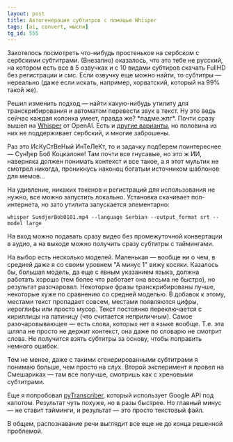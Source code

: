 ```yaml
---
layout: post
title: Автогенерация субтитров с помощью Whisper
tags: [ai, convert, мысли]
tg_id: 555
---
```

Захотелось посмотреть что-нибудь простенькое на сербском с сербскими субтитрами. (Внезапно) оказалось, что это тебе не русский, на котором есть все в 5 озвучках и с 10 видами субтиров скачать FullHD без регистрации и смс. Если озвучку еще можно найти, то субтитры — нереально (даже если искать, например, хорватский, который на 99% такой же).

Решил изменить подход — найти какую-нибудь утилиту для транскрибирования и автоматом перевести звук в текст. Ну это ведь сейчас каждая колонка умеет, правда же? \*падме.жпг\*. Почти сразу вышел на [Whisper](https://github.com/openai/whisper) от OpenAI. Есть и [другие варианты](https://askubuntu.com/questions/24059/automatically-generate-subtitles-close-caption-from-a-video-using-speech-to-text), но половина из них не поддерживает сербский, и многие заброшены.  

Раз это ИсКуСтВеНый ИнТеЛеКт, то и задачку подберем поинтереснее — Сунђер Боб Коцкалоне! Там почти все гнусавые, но это ж ИИ, наверняка должен понимать контекст и все такое, а я этот мультик не смотрел никогда, проникнусь наконец богатым источником шаблонов для мемов...

На удивление, никаких токенов и регистраций для использования не нужно, все можно запустить локально. Установка скачивает пол-интернета, но зато утилита запускается элементарно:
```
whisper SundjerBob0101.mp4 --language Serbian --output_format srt --model large
```
На вход можно подавать сразу видео без промежуточной конвертации в аудио, а на выходе можно получить сразу субтитры с таймингами. 

На выбор есть несколько моделей. Маленькая — вообще ни о чем, в средней даже я со своим уровнем "А минус 1" вижу косяки. Казалось бы, большая модель, да еще с явным указанием языка, должна работать хорошо (тем более что работает она весьма не быстро), но результат разочаровал. Некоторые фразы транскрибированы лучше, некоторые хуже по сравнению со средней моделью. В добавок к этому, местами текст пропадает совсем, местами появляются цифры, иероглифы или просто мусор. Текст постоянно переключается с кириллицы на латиницу (что считается неприличным). Самое разочаровывающее — есть слова, которых нет в языке вообще. Т.е. эта шляпа не просто не держит контекст, она даже по словарю не смотрит слова. Не получится взять субтитры за основу, чтобы поправить немного ошибок.

Тем не менее, даже с такими сгенерированными субтитрами я понимаю больше, чем просто на слух. Второй эксперимент я провел на Смешариках — там все получше, смотришь как с хреновыми субтитрами.

Еще я попробовал [pyTranscriber](https://github.com/raryelcostasouza/pyTranscriber), который использует Google API под капотом. Результат чуть похуже, но в разы быстрее. Но главный минус — не ставит тайминги, и результат — это просто текстовый файл.

В общем, распознавание речи выглядит все еще не до конца решенной проблемой.

